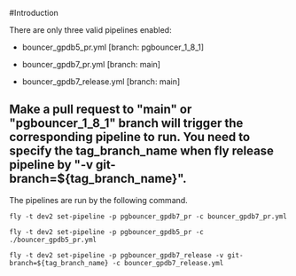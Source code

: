#Introduction

There are only three valid pipelines enabled:

- bouncer_gpdb5_pr.yml [branch: pgbouncer_1_8_1]

- bouncer_gpdb7_pr.yml [branch: main]

- bouncer_gpdb7_release.yml [branch: main]

Make a pull request to **"main"** or **"pgbouncer_1_8_1"** branch will trigger the corresponding pipeline to run.
You need to specify the tag_branch_name when fly release pipeline by "-v git-branch=${tag_branch_name}".
---

The pipelines are run by the following command.

`fly -t dev2 set-pipeline -p pgbouncer_gpdb7_pr -c bouncer_gpdb7_pr.yml`

`fly -t dev2 set-pipeline -p pgbouncer_gpdb5_pr -c ./bouncer_gpdb5_pr.yml`

`fly -t dev2 set-pipeline -p pgbouncer_gpdb7_release -v git-branch=${tag_branch_name} -c bouncer_gpdb7_release.yml`
